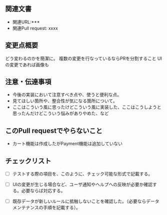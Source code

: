 ## 関連文書

 * 関連URL:***
 * 関連Pull request: xxxx

## 変更点概要
どう変わるのかを簡潔に。 複数の変更を行なっているならPRを分割すること
 UIの変更であれば画像も

## 注意・伝達事項
 * 今後の実装において注意すべき点や、使うと便利な点。
 * 見てほしい箇所や、整合性が気になる箇所について。
 * ここはこういう風に思ったけどこういう風に実装した、ここはこうしようと思ったんだけどこういう悩みがありやめた、など
## このPull requestでやらないこと

 * カート機能は作成したがPayment機能は追加していない

## チェックリスト


 * [ ] テストする際の項目を、このように、チェック可能な形式で記載する。
 * [ ] UIの変更が生じる場合など、ユーザ通知やヘルプへの反映が必要か確認する。必要ならば対応する。
 * [ ] 既存データが新しいルールに抵触しないことを確認した。（必要ならデータメンテナンスの手順を記載する）。


